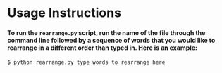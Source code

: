 # Usage Instructions

#### To run the `rearrange.py` script, run the name of the file through the command line followed by a sequence of words that you would like to rearrange in a different order than typed in. Here is an example:
`$ python rearrange.py type words to rearrange here`


